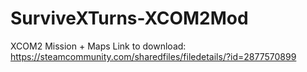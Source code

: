 # SurviveXTurns-XCOM2Mod
XCOM2 Mission + Maps
Link to download: https://steamcommunity.com/sharedfiles/filedetails/?id=2877570899
